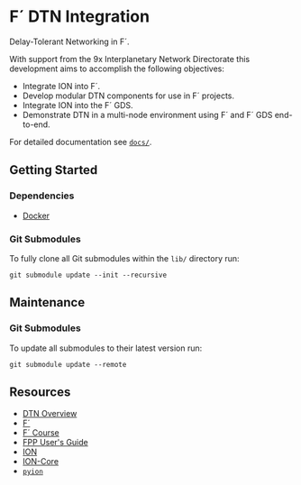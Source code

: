 # F´ DTN Integration

Delay-Tolerant Networking in F´.

With support from the 9x Interplanetary Network Directorate this development aims to accomplish the following objectives:
- Integrate ION into F´.
- Develop modular DTN components for use in F´ projects.
- Integrate ION into the F´ GDS.
- Demonstrate DTN in a multi-node environment using F´ and F´ GDS end-to-end.

For detailed documentation see [`docs/`](docs).

## Getting Started

### Dependencies

- [Docker](https://www.docker.com/)

### Git Submodules

To fully clone all Git submodules within the `lib/` directory run:
```
git submodule update --init --recursive
```

## Maintenance

### Git Submodules

To update all submodules to their latest version run:
```
git submodule update --remote
```

## Resources

- [DTN Overview](https://www.nasa.gov/sites/default/files/atoms/files/dtn_tutorial_v3.2_0.pdf)
- [F´](https://github.com/nasa/fprime)
- [F´ Course](https://github.com/fprime-community/fprime-system-reference/blob/main/docs/course/introduction.md)
- [FPP User's Guide](https://fprime-community.github.io/fpp/fpp-users-guide.html)
- [ION](https://www.nasa.gov/directorates/heo/scan/engineering/technology/disruption_tolerant_networking_software_options_ion)
- [ION-Core](https://github.com/nasa-jpl/ion-core.git)
- [`pyion`](https://pyion.readthedocs.io/en/latest/index.html)
